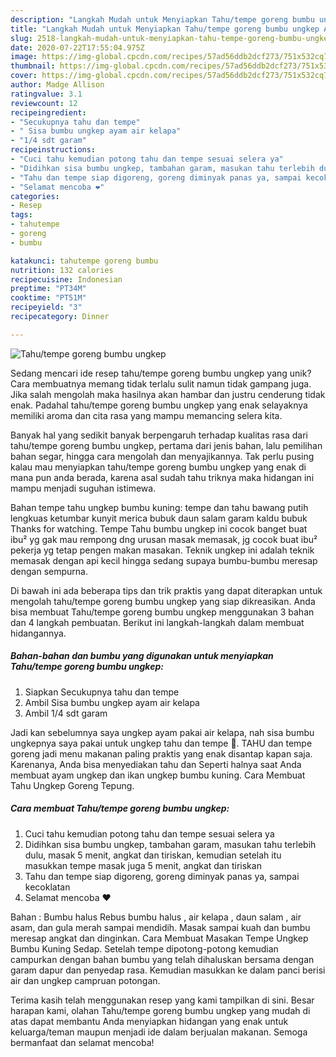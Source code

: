 ```yaml
---
description: "Langkah Mudah untuk Menyiapkan Tahu/tempe goreng bumbu ungkep Anti Gagal"
title: "Langkah Mudah untuk Menyiapkan Tahu/tempe goreng bumbu ungkep Anti Gagal"
slug: 2518-langkah-mudah-untuk-menyiapkan-tahu-tempe-goreng-bumbu-ungkep-anti-gagal
date: 2020-07-22T17:55:04.975Z
image: https://img-global.cpcdn.com/recipes/57ad56ddb2dcf273/751x532cq70/tahutempe-goreng-bumbu-ungkep-foto-resep-utama.jpg
thumbnail: https://img-global.cpcdn.com/recipes/57ad56ddb2dcf273/751x532cq70/tahutempe-goreng-bumbu-ungkep-foto-resep-utama.jpg
cover: https://img-global.cpcdn.com/recipes/57ad56ddb2dcf273/751x532cq70/tahutempe-goreng-bumbu-ungkep-foto-resep-utama.jpg
author: Madge Allison
ratingvalue: 3.1
reviewcount: 12
recipeingredient:
- "Secukupnya tahu dan tempe"
- " Sisa bumbu ungkep ayam air kelapa"
- "1/4 sdt garam"
recipeinstructions:
- "Cuci tahu kemudian potong tahu dan tempe sesuai selera ya"
- "Didihkan sisa bumbu ungkep, tambahan garam, masukan tahu terlebih dulu, masak 5 menit, angkat dan tiriskan, kemudian setelah itu masukkan tempe masak juga 5 menit, angkat dan tiriskan"
- "Tahu dan tempe siap digoreng, goreng diminyak panas ya, sampai kecoklatan"
- "Selamat mencoba ❤️"
categories:
- Resep
tags:
- tahutempe
- goreng
- bumbu

katakunci: tahutempe goreng bumbu 
nutrition: 132 calories
recipecuisine: Indonesian
preptime: "PT34M"
cooktime: "PT51M"
recipeyield: "3"
recipecategory: Dinner

---
```



![Tahu/tempe goreng bumbu ungkep](https://img-global.cpcdn.com/recipes/57ad56ddb2dcf273/751x532cq70/tahutempe-goreng-bumbu-ungkep-foto-resep-utama.jpg)

Sedang mencari ide resep tahu/tempe goreng bumbu ungkep yang unik? Cara membuatnya memang tidak terlalu sulit namun tidak gampang juga. Jika salah mengolah maka hasilnya akan hambar dan justru cenderung tidak enak. Padahal tahu/tempe goreng bumbu ungkep yang enak selayaknya memiliki aroma dan cita rasa yang mampu memancing selera kita.

Banyak hal yang sedikit banyak berpengaruh terhadap kualitas rasa dari tahu/tempe goreng bumbu ungkep, pertama dari jenis bahan, lalu pemilihan bahan segar, hingga cara mengolah dan menyajikannya. Tak perlu pusing kalau mau menyiapkan tahu/tempe goreng bumbu ungkep yang enak di mana pun anda berada, karena asal sudah tahu triknya maka hidangan ini mampu menjadi suguhan istimewa.

Bahan tempe tahu ungkep bumbu kuning: tempe dan tahu bawang putih lengkuas ketumbar kunyit merica bubuk daun salam garam kaldu bubuk Thanks for watching. Tempe Tahu bumbu ungkep ini cocok banget buat ibu² yg gak mau rempong dng urusan masak memasak, jg cocok buat ibu² pekerja yg tetap pengen makan masakan. Teknik ungkep ini adalah teknik memasak dengan api kecil hingga sedang supaya bumbu-bumbu meresap dengan sempurna.


Di bawah ini ada beberapa tips dan trik praktis yang dapat diterapkan untuk mengolah tahu/tempe goreng bumbu ungkep yang siap dikreasikan. Anda bisa membuat Tahu/tempe goreng bumbu ungkep menggunakan 3 bahan dan 4 langkah pembuatan. Berikut ini langkah-langkah dalam membuat hidangannya.

<!--inarticleads1-->

##### Bahan-bahan dan bumbu yang digunakan untuk menyiapkan Tahu/tempe goreng bumbu ungkep:

1. Siapkan Secukupnya tahu dan tempe
1. Ambil  Sisa bumbu ungkep ayam air kelapa
1. Ambil 1/4 sdt garam


Jadi kan sebelumnya saya ungkep ayam pakai air kelapa, nah sisa bumbu ungkepnya saya pakai untuk ungkep tahu dan tempe 🤗. TAHU dan tempe goreng jadi menu makanan paling praktis yang enak disantap kapan saja. Karenanya, Anda bisa menyediakan tahu dan Seperti halnya saat Anda membuat ayam ungkep dan ikan ungkep bumbu kuning. Cara Membuat Tahu Ungkep Goreng Tepung. 

<!--inarticleads2-->

##### Cara membuat Tahu/tempe goreng bumbu ungkep:

1. Cuci tahu kemudian potong tahu dan tempe sesuai selera ya
1. Didihkan sisa bumbu ungkep, tambahan garam, masukan tahu terlebih dulu, masak 5 menit, angkat dan tiriskan, kemudian setelah itu masukkan tempe masak juga 5 menit, angkat dan tiriskan
1. Tahu dan tempe siap digoreng, goreng diminyak panas ya, sampai kecoklatan
1. Selamat mencoba ❤️


Bahan : Bumbu halus Rebus bumbu halus , air kelapa , daun salam , air asam, dan gula merah sampai mendidih. Masak sampai kuah dan bumbu meresap angkat dan dinginkan. Cara Membuat Masakan Tempe Ungkep Bumbu Kuning Sedap. Setelah tempe dipotong-potong kemudian campurkan dengan bahan bumbu yang telah dihaluskan bersama dengan garam dapur dan penyedap rasa. Kemudian masukkan ke dalam panci berisi air dan ungkep campruan potongan. 

Terima kasih telah menggunakan resep yang kami tampilkan di sini. Besar harapan kami, olahan Tahu/tempe goreng bumbu ungkep yang mudah di atas dapat membantu Anda menyiapkan hidangan yang enak untuk keluarga/teman maupun menjadi ide dalam berjualan makanan. Semoga bermanfaat dan selamat mencoba!
